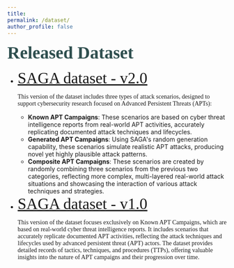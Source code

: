 ```yaml
---
title: 
permalink: /dataset/
author_profile: false
---
```


<strong style="color: #2F4F4F; font-family: 'Work Sans'; font-weight: bold;font-size:40px">Released Dataset</strong>
<!-- <h1 style= "color:#2F4F4F; font-family: 'Work Sans'; margin-top: 1em !important;">Download the Released Dataset</h1> -->
<ul>
  <li>
    <a href="https://kkkk16.github.io/dataset/v1" target="_blank" style="font-family: 'Work Sans'; font-size:36px;">SAGA dataset - v2.0</a><br>    
    <p style="font-family: 'Work Sans';">This version of the dataset includes three types of attack scenarios, designed to support cybersecurity research focused on Advanced Persistent Threats (APTs):</p>
    <ul>
      <li><strong>Known APT Campaigns</strong>: These scenarios are based on cyber threat intelligence reports from real-world APT activities, accurately replicating documented attack techniques and lifecycles.</li>
      <li><strong>Generated APT Campaigns</strong>: Using SAGA's random generation capability, these scenarios simulate realistic APT attacks, producing novel yet highly plausible attack patterns.</li>
      <li><strong>Composite APT Campaigns</strong>: These scenarios are created by randomly combining three scenarios from the previous two categories, reflecting more complex, multi-layered real-world attack situations and showcasing the interaction of various attack techniques and strategies.</li>
    </ul>
  </li>
  <li>
    <a href="https://kkkk16.github.io/dataset/v1" target="_blank" style="font-family: 'Work Sans'; font-size:36px;">SAGA dataset - v1.0</a><br>
    <p style="font-family: 'Work Sans';">This version of the dataset focuses exclusively on Known APT Campaigns, which are based on real-world cyber threat intelligence reports. It includes scenarios that accurately replicate documented APT activities, reflecting the attack techniques and lifecycles used by advanced persistent threat (APT) actors. The dataset provides detailed records of tactics, techniques, and procedures (TTPs), offering valuable insights into the nature of APT campaigns and their progression over time.</p>
  </li>
</ul>


